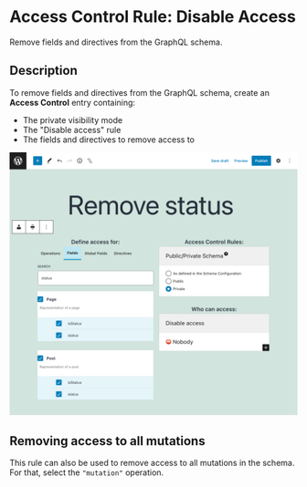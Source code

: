 # Access Control Rule: Disable Access

Remove fields and directives from the GraphQL schema.

## Description

To remove fields and directives from the GraphQL schema, create an **Access Control** entry containing:

- The private visibility mode
- The "Disable access" rule
- The fields and directives to remove access to

![Using the "disable access" rule](../../images/acl-rule-disable-access.png "Using the 'disable access' rule")

## Removing access to all mutations

This rule can also be used to remove access to all mutations in the schema. For that, select the `"mutation"` operation.
